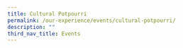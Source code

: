 ```yaml
---
title: Cultural Potpourri
permalink: /our-experience/events/cultural-potpourri/
description: ""
third_nav_title: Events
---
```

